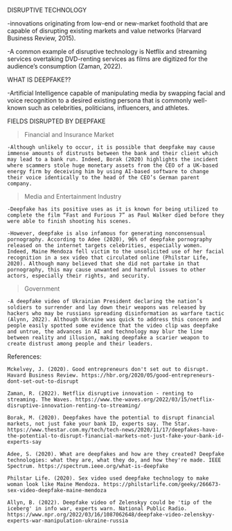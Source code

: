 DISRUPTIVE TECHNOLOGY
  
  -innovations originating from low-end or new-market foothold that are capable of disrupting existing markets and value networks (Harvard Business Review, 2015). 
  
  -A common example of disruptive technology is Netflix and streaming services overtaking DVD-renting services as films are digitized for the audience’s consumption (Zaman, 2022).



WHAT IS DEEPFAKE??
 
 -Artificial Intelligence capable of manipulating media by swapping facial and voice recognition to a desired existing persona that is commonly well-known such as celebrities, politicians, influencers, and athletes.

FIELDS DISRUPTED BY DEEPFAKE
  >Financial and Insurance Market
    
    -Although unlikely to occur, it is possible that deepfake may cause immense amounts of distrusts between the bank and their client which may lead to a bank run. Indeed, Borak (2020) highlights the incident where scammers stole huge monetary assets from the CEO of a UK-based energy firm by deceiving him by using AI-based software to change their voice identically to the head of the CEO’s German parent company.
  
  >Media and Entertainment Industry
    
    -Deepfake has its positive uses as it is known for being utilized to complete the film “Fast and Furious 7” as Paul Walker died before they were able to finish shooting his scenes. 
    
    -However, deepfake is also infamous for generating nonconsensual pornography. According to Adee (2020), 96% of deepfake pornography released on the internet targets celebrities, especially women. Indeed, Maine Mendoza fell victim to the unsolicited use of her facial recognition in a sex video that circulated online (Philstar Life, 2020). Although many believed that she did not partake in that pornography, this may cause unwanted and harmful issues to other actors, especially their rights, and security.
 
 >Government
   
    -A deepfake video of Ukrainian President declaring the nation’s soldiers to surrender and lay down their weapons was released by hackers who may be russians spreading disinformation as warfare tactic (Alynn, 2022). Although Ukraine was quick to address this concern and people easily spotted some evidence that the video clip was deepfake and untrue, the advances in AI and technology may blur the line between reality and illusion, making deepfake a scarier weapon to create distrust among people and their leaders.
    
References:

    Mckelvey, J. (2020). Good entrepreneurs don't set out to disrupt. Havard Business Review. https://hbr.org/2020/05/good-entrepreneurs-dont-set-out-to-disrupt
    
    Zaman, R. (2022). Netflix disruptive innovation - renting to streaming. The Waves. https://www.the-waves.org/2022/03/15/netflix-disruptive-innovation-renting-to-streaming/
    
    Borak, M. (2020). Deepfakes have the potential to disrupt financial markets, not just fake your bank ID, experts say. The Star. https://www.thestar.com.my/tech/tech-news/2020/11/17/deepfakes-have-the-potential-to-disrupt-financial-markets-not-just-fake-your-bank-id-experts-say
    
    Adee, S. (2020). What are deepfakes and how are they created? Deepfake technologies: what they are, what they do, and how they're made. IEEE Spectrum. https://spectrum.ieee.org/what-is-deepfake
    
    Philstar Life. (2020). Sex video used deepfake technology to make woman look like Maine Mendoza. https://philstarlife.com/geeky/266673-sex-video-deepfake-maine-mendoza
    
    Allyn, B. (2022). Deepfake video of Zelenskyy could be 'tip of the iceberg' in info war, experts warn. National Public Radio. https://www.npr.org/2022/03/16/1087062648/deepfake-video-zelenskyy-experts-war-manipulation-ukraine-russia
